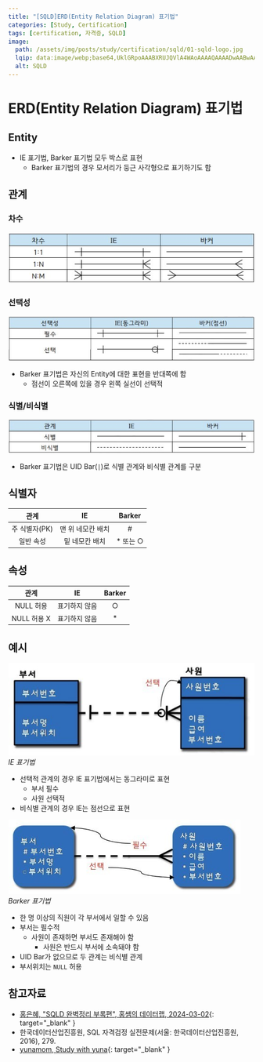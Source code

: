 ```yaml
---
title: "[SQLD]ERD(Entity Relation Diagram) 표기법"
categories: [Study, Certification]
tags: [certification, 자격증, SQLD]
image:
  path: /assets/img/posts/study/certification/sqld/01-sqld-logo.jpg
  lqip: data:image/webp;base64,UklGRpoAAABXRUJQVlA4WAoAAAAQAAAADwAABwAAQUxQSDIAAAARL0AmbZurmr57yyIiqE8oiG0bejIYEQTgqiDA9vqnsUSI6H+oAERp2HZ65qP/VIAWAFZQOCBCAAAA8AEAnQEqEAAIAAVAfCWkAALp8sF8rgRgAP7o9FDvMCkMde9PK7euH5M1m6VWoDXf2FkP3BqV0ZYbO6NA/VFIAAAA
  alt: SQLD
---
```


# ERD(Entity Relation Diagram) 표기법

## Entity

- IE 표기법, Barker 표기법 모두 박스로 표현
	+ Barker 표기법의 경우 모서리가 둥근 사각형으로 표기하기도 함

## 관계

### 차수

![01-relation-notation(1)](/assets/img/posts/study/certification/sqld/erd-notation/01-relation-notation(1).jpg)

### 선택성

![02-relation-notation(2)](/assets/img/posts/study/certification/sqld/erd-notation/02-relation-notation(2).jpg)

- Barker 표기법은 자신의 Entity에 대한 표현을 반대쪽에 함
	+ 점선이 오른쪽에 있을 경우 왼쪽 실선이 선택적

### 식별/비식별

![03-relation-notation(3)](/assets/img/posts/study/certification/sqld/erd-notation/03-relation-notation(3).jpg)

- Barker 표기법은 UID Bar(`|`)로 식별 관계와 비식별 관계를 구분

## 식별자

|     관계       |          IE         |   Barker    |
|:--------------:|:-------------------:|:-----------:|
|  주 식별자(PK)  |  맨 위 네모칸 배치  |      #      |
|    일반 속성    |    밑 네모칸 배치   |  * 또는 ○   |

## 속성

|      관계     |       IE       |  Barker  |
|:-------------:|:--------------:|:--------:|
|   NULL 허용   |  표기하지 않음  |     ○    |
|  NULL 허용 X  |  표기하지 않음  |     *    |

## 예시

![04-ex-ie-notation](/assets/img/posts/study/certification/sqld/erd-notation/04-ex-ie-notation.jpg)
*IE 표기법*

- 선택적 관계의 경우 IE 표기법에서는 동그라미로 표현
	+ 부서 필수
	+ 사원 선택적
- 비식별 관계의 경우 IE는 점선으로 표현

![05-ex-barker-notation](/assets/img/posts/study/certification/sqld/erd-notation/05-ex-barker-notation.jpg)
*Barker 표기법*

- 한 명 이상의 직원이 각 부서에서 일할 수 있음
- 부서는 필수적
	+ 사원이 존재하면 부서도 존재해야 함
		* 사원은 반드시 부서에 소속돼야 함
- UID Bar가 없으므로 두 관계는 비식별 관계
- 부서위치는 `NULL` 허용

## 참고자료

- [홍은혜, "SQLD 완벽정리 부록편", 홍쌤의 데이터랩, 2024-03-02](https://www.youtube.com/watch?v=ovGGaIGL2Ys&list=PLbflMVhwy2jPIAzArCK90mqFlTtndFigS&index=5){: target="_blank" }
- 한국데이터산업진흥원, SQL 자격검정 실전문제(서울: 한국데이터산업진흥원, 2016), 279.
- [yunamom, Study with yuna](https://yunamom.tistory.com/){: target="_blank" }